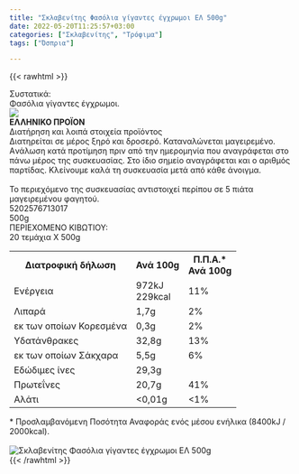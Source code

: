 ```yaml
---
title: "Σκλαβενίτης Φασόλια γίγαντες έγχρωμοι ΕΛ 500g"
date: 2022-05-20T11:25:57+03:00
categories: ["Σκλαβενίτης", "Τρόφιμα"]
tags: ["Όσπρια"]

---
```

{{< rawhtml >}}

<div class="sload482"><div class="product"><div id="sistatika">Συστατικά:</div><div class="alltext">Φασόλια γίγαντες έγχρωμοι.</div><div id="flag"><div id="flagimage"><img src="/media/icons/gr.svg"></div><span id="flagtext"><b>ΕΛΛΗΝΙΚΟ ΠΡΟΪΟΝ</b></span></div><div id="loipa">Διατήρηση και λοιπά στοιχεία προϊόντος</div><div class="alltext">Διατηρείται σε μέρος ξηρό και δροσερό. Καταναλώνεται μαγειρεμένο. Aνάλωση κατά προτίμηση πριν από την ημερομηνία που αναγράφεται στο πάνω μέρος της συσκευασίας. Στο ίδιο σημείο αναγράφεται και ο αριθμός παρτίδας. Κλείνουμε καλά τη συσκευασία μετά από κάθε άνοιγμα.<br><br>Το περιεχόμενο της συσκευασίας αντιστοιχεί περίπου σε 5 πιάτα μαγειρεμένου φαγητού.</div><div id="barcode"><div id="barimage1"></div><span id="bartext">5202576713017</span></div><div id="varos"><div id="varosimage1"></div><span id="varostext">500g</span></div><div id="kivotio">ΠΕΡΙΕΧΟΜΕΝΟ ΚΙΒΩΤΙΟΥ:<br>20 τεμάχια Χ 500g</div><div class="tabout"><table id="diatable"><tbody><tr><th>Διατροφική δήλωση</th><th>Ανά 100g</th><th>Π.Π.Α.*<br>Ανά 100g</th></tr><tr><td class="texr2">Ενέργεια</td><td class="texr">972kJ<br>229kcal</td><td class="texr">11%</td></tr><tr><td class="texr2">Λιπαρά</td><td class="texr">1,7g</td><td class="texr">2%</td></tr><tr><td class="gray">εκ των οποίων Κορεσµένα</td><td class="gray2">0,3g</td><td class="gray2">2%</td></tr><tr><td class="texr2">Yδατάνθρακες</td><td class="texr">32,8g</td><td class="texr">13%</td></tr><tr><td class="gray">εκ των οποίων Σάκχαρα</td><td class="gray2">5,5g</td><td class="gray2">6%</td></tr><tr><td class="texr2">Eδώδιμες ίνες</td><td class="texr">29,3g</td><td class="texr"></td></tr><tr><td class="texr2">Πρωτεΐνες</td><td class="texr">20,7g</td><td class="texr">41%</td></tr><tr><td class="texr2">Αλάτι</td><td class="texr">&lt;0,01g</td><td class="texr">&lt;1%</td></tr></tbody></table></div><div class="alltext">* Προσλαμβανόμενη Ποσότητα Αναφοράς ενός μέσου ενήλικα (8400kJ / 2000kcal).</div><br><div class="pimg"><img alt="Σκλαβενίτης Φασόλια γίγαντες έγχρωμοι ΕΛ 500g" title="Σκλαβενίτης Φασόλια γίγαντες έγχρωμοι ΕΛ 500g" src="/media/images/sklavenitis-fasolia-gigantes-egxrwmoi-el-500g.jpg"></div></div></div>
{{< /rawhtml >}}


